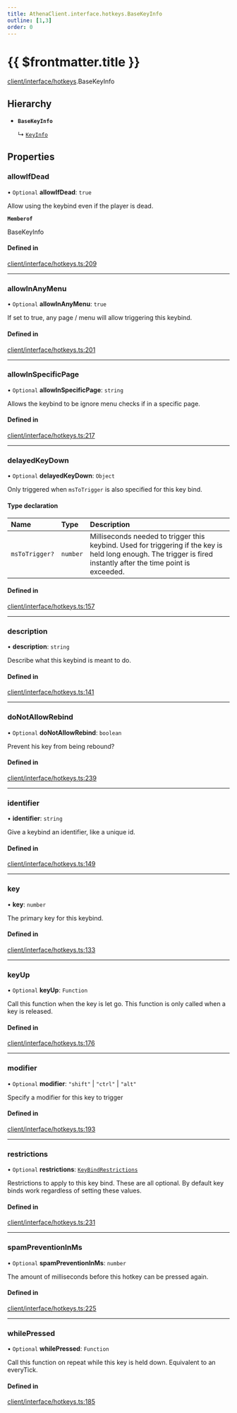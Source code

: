 ```yaml
---
title: AthenaClient.interface.hotkeys.BaseKeyInfo
outline: [1,3]
order: 0
---
```


# {{ $frontmatter.title }}


[client/interface/hotkeys](../modules/client_interface_hotkeys.md).BaseKeyInfo

## Hierarchy

- **`BaseKeyInfo`**

  ↳ [`KeyInfo`](client_interface_hotkeys_KeyInfo.md)

## Properties

### allowIfDead

• `Optional` **allowIfDead**: ``true``

Allow using the keybind even if the player is dead.

**`Memberof`**

BaseKeyInfo

#### Defined in

[client/interface/hotkeys.ts:209](https://github.com/Stuyk/altv-athena/blob/6d21f39/src/core/client/interface/hotkeys.ts#L209)

___

### allowInAnyMenu

• `Optional` **allowInAnyMenu**: ``true``

If set to true, any page / menu will allow triggering this keybind.

#### Defined in

[client/interface/hotkeys.ts:201](https://github.com/Stuyk/altv-athena/blob/6d21f39/src/core/client/interface/hotkeys.ts#L201)

___

### allowInSpecificPage

• `Optional` **allowInSpecificPage**: `string`

Allows the keybind to be ignore menu checks if in a specific page.

#### Defined in

[client/interface/hotkeys.ts:217](https://github.com/Stuyk/altv-athena/blob/6d21f39/src/core/client/interface/hotkeys.ts#L217)

___

### delayedKeyDown

• `Optional` **delayedKeyDown**: `Object`

Only triggered when `msToTrigger` is also specified for this key bind.

#### Type declaration

| Name | Type | Description |
| :------ | :------ | :------ |
| `msToTrigger?` | `number` | Milliseconds needed to trigger this keybind. Used for triggering if the key is held long enough. The trigger is fired instantly after the time point is exceeded. |

#### Defined in

[client/interface/hotkeys.ts:157](https://github.com/Stuyk/altv-athena/blob/6d21f39/src/core/client/interface/hotkeys.ts#L157)

___

### description

• **description**: `string`

Describe what this keybind is meant to do.

#### Defined in

[client/interface/hotkeys.ts:141](https://github.com/Stuyk/altv-athena/blob/6d21f39/src/core/client/interface/hotkeys.ts#L141)

___

### doNotAllowRebind

• `Optional` **doNotAllowRebind**: `boolean`

Prevent his key from being rebound?

#### Defined in

[client/interface/hotkeys.ts:239](https://github.com/Stuyk/altv-athena/blob/6d21f39/src/core/client/interface/hotkeys.ts#L239)

___

### identifier

• **identifier**: `string`

Give a keybind an identifier, like a unique id.

#### Defined in

[client/interface/hotkeys.ts:149](https://github.com/Stuyk/altv-athena/blob/6d21f39/src/core/client/interface/hotkeys.ts#L149)

___

### key

• **key**: `number`

The primary key for this keybind.

#### Defined in

[client/interface/hotkeys.ts:133](https://github.com/Stuyk/altv-athena/blob/6d21f39/src/core/client/interface/hotkeys.ts#L133)

___

### keyUp

• `Optional` **keyUp**: `Function`

Call this function when the key is let go.
This function is only called when a key is released.

#### Defined in

[client/interface/hotkeys.ts:176](https://github.com/Stuyk/altv-athena/blob/6d21f39/src/core/client/interface/hotkeys.ts#L176)

___

### modifier

• `Optional` **modifier**: ``"shift"`` \| ``"ctrl"`` \| ``"alt"``

Specify a modifier for this key to trigger

#### Defined in

[client/interface/hotkeys.ts:193](https://github.com/Stuyk/altv-athena/blob/6d21f39/src/core/client/interface/hotkeys.ts#L193)

___

### restrictions

• `Optional` **restrictions**: [`KeyBindRestrictions`](client_interface_hotkeys_KeyBindRestrictions.md)

Restrictions to apply to this key bind.
These are all optional. By default key binds work regardless of setting these values.

#### Defined in

[client/interface/hotkeys.ts:231](https://github.com/Stuyk/altv-athena/blob/6d21f39/src/core/client/interface/hotkeys.ts#L231)

___

### spamPreventionInMs

• `Optional` **spamPreventionInMs**: `number`

The amount of milliseconds before this hotkey can be pressed again.

#### Defined in

[client/interface/hotkeys.ts:225](https://github.com/Stuyk/altv-athena/blob/6d21f39/src/core/client/interface/hotkeys.ts#L225)

___

### whilePressed

• `Optional` **whilePressed**: `Function`

Call this function on repeat while this key is held down.
Equivalent to an everyTick.

#### Defined in

[client/interface/hotkeys.ts:185](https://github.com/Stuyk/altv-athena/blob/6d21f39/src/core/client/interface/hotkeys.ts#L185)
